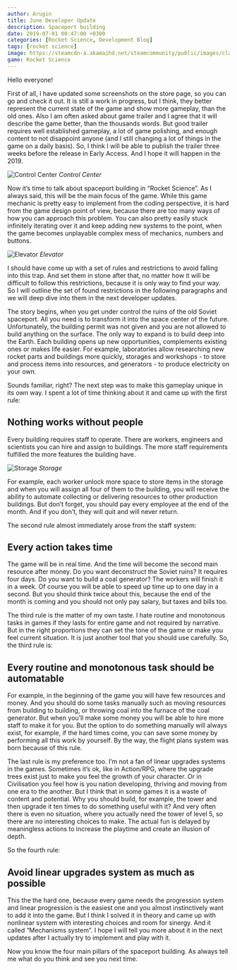 ```yaml
---
author: Arugin
title: June Developer Update
description: Spaceport building
date: 2019-07-01 00:47:00 +0300
categories: [Rocket Science, Development Blog]
tags: [rocket science]
image: https://steamcdn-a.akamaihd.net/steamcommunity/public/images/clans/34094219/5a42c6d642fd90392c996620017af677836a906e.png
game: Rocket Science
---
```

Hello everyone!

First of all, I have updated some screenshots on the store page, so you can go and check it out. It is still a work in progress, but I think, they better represent the current state of the game and show more gameplay, than the old ones. Also I am often asked about game trailer and I agree that it will describe the game better, than the thousands words. But good trailer requires well established gameplay, a lot of game polishing, and enough content to not disappoint anyone (and I still changing a lot of things in the game on a daily basis). So, I think I will be able to publish the trailer three weeks before the release in Early Access. And I hope it will happen in the 2019.

![Control Center](https://steamcdn-a.akamaihd.net/steamcommunity/public/images/clans/34094219/5a42c6d642fd90392c996620017af677836a906e.png)
_Control Center_

Now it’s time to talk about spaceport building in “Rocket Science”. As I always said, this will be the main focus of the game. While this game mechanic is pretty easy to implement from the coding perspective, it is hard from the game design point of view, because there are too many ways of how you can approach this problem. You can also pretty easily stuck infinitely iterating over it and keep adding new systems to the point, when the game becomes unplayable complex mess of mechanics, numbers and buttons.

![Elevator](https://steamcdn-a.akamaihd.net/steamcommunity/public/images/clans/34094219/1911245721c051a255764727637bfb8f48574cd3.png)
_Elevator_

I should have come up with a set of rules and restrictions to avoid falling into this trap. And set them in stone after that, no matter how it will be difficult to follow this restrictions, because it is only way to find your way. So I will outline the set of found restrictions in the following paragraphs and we will deep dive into them in the next developer updates.

The story begins, when you get under control the ruins of the old Soviet spaceport. All you need is to transform it into the space center of the future. Unfortunately, the building permit was not given and you are not allowed to build anything on the surface. The only way to expand is to build deep into the Earth. Each building opens up new opportunities, complements existing ones or makes life easier. For example, laboratories allow researching new rocket parts and buildings more quickly, storages and workshops - to store and process items into resources, and generators - to produce electricity on your own.

Sounds familiar, right? The next step was to make this gameplay unique in its own way. I spent a lot of time thinking about it and came up with the first rule:

## Nothing works without people

Every building requires staff to operate. There are workers, engineers and scientists you can hire and assign to buildings. The more staff requirements fulfilled the more features the building have.

![Storage](https://steamcdn-a.akamaihd.net/steamcommunity/public/images/clans/34094219/a4897f45486070d0de969eb42b866ca81f7c4b8c.png)
_Storage_

For example, each worker unlock more space to store items in the storage and when you will assign all four of them to the building, you will receive the ability to automate collecting or delivering resources to other production buildings. But don’t forget, you should pay every employee at the end of the month. And if you don’t, they will quit and will never return.

The second rule almost immediately arose from the staff system:

## Every action takes time

The game will be in real time. And the time will become the second main resource after money. Do you want deconstruct the Soviet ruins? It requires four days. Do you want to build a coal generator? The workers will finish it in a week. Of course you will be able to speed up time up to one day in a second. But you should think twice about this, because the end of the month is coming and you should not only pay salary, but taxes and bills too.

The third rule is the matter of my own taste. I hate routine and monotonous tasks in games if they lasts for entire game and not required by narrative. But in the right proportions they can set the tone of the game or make you feel current situation. It is just another tool that you should use carefully. So, the third rule is:

## Every routine and monotonous task should be automatable

For example, in the beginning of the game you will have few resources and money. And you should do some tasks manually such as moving resources from building to building, or throwing coal into the furnace of the coal generator. But when you’ll make some money you will be able to hire more staff to make it for you. But the option to do something manually will always exist, for example, if the hard times come, you can save some money by performing all this work by yourself. By the way, the flight plans system was born because of this rule.

The last rule is my preference too. I’m not a fan of linear upgrades systems in the games. Sometimes it’s ok, like in Action/RPG, where the upgrade trees exist just to make you feel the growth of your character. Or in Civilisation you feel how is you nation developing, thriving and moving from one era to the another. But I think that in some games it is a waste of content and potential. Why you should build, for example, the tower and then upgrade it ten times to do something useful with it? And very often there is even no situation, where you actually need the tower of level 5, so there are no interesting choices to make. The actual fun is delayed by meaningless actions to increase the playtime and create an illusion of depth.

So the fourth rule:

## Avoid linear upgrades system as much as possible

This the the hard one, because every game needs the progression system and linear progression is the easiest one and you almost instinctively want to add it into the game. But I think I solved it in theory and came up with nonlinear system with interesting choices and room for sinergy. And it called “Mechanisms system”. I hope I will tell you more about it in the next updates after I actually try to implement and play with it.

Now you know the four main pillars of the spaceport building. As always tell me what do you think and see you next time.
